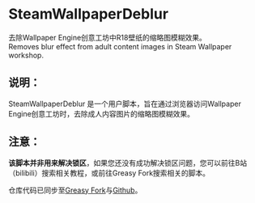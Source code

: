 # SteamWallpaperDeblur
去除Wallpaper Engine创意工坊中R18壁纸的缩略图模糊效果。  
Removes blur effect from adult content images in Steam Wallpaper workshop.
## 说明：
SteamWallpaperDeblur 是一个用户脚本，旨在通过浏览器访问Wallpaper Engine创意工坊时，去除成人内容图片的缩略图模糊效果。
## 注意：
**该脚本并非用来解决锁区**，如果您还没有成功解决锁区问题，您可以前往B站（bilibili）搜索相关教程，或前往Greasy Fork搜索相关的脚本。

仓库代码已同步至[Greasy Fork](https://greasyfork.org/zh-CN/scripts/474291)与[Github](https://github.com/fly9593/SteamWallpaperDeblur)。